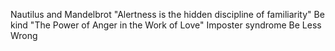 Nautilus and Mandelbrot
"Alertness is the hidden discipline of familiarity"
Be kind
"The Power of Anger in the Work of Love"
Imposter syndrome
Be Less Wrong
